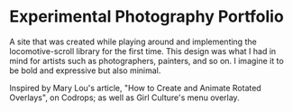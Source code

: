 # Experimental Photography Portfolio

A site that was created while playing around and implementing the locomotive-scroll library for the first time. 
This design was what I had in mind for artists such as photographers, painters, and so on. I imagine it to be bold and expressive but also minimal.

Inspired by Mary Lou's article, "How to Create and Animate Rotated Overlays", on Codrops; as well as Girl Culture's menu overlay.

